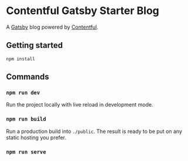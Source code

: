 # Contentful Gatsby Starter Blog

A [Gatsby](http://gatsbyjs.com/) blog powered by [Contentful](https://www.contentful.com).

## Getting started

`npm install`

## Commands

### `npm run dev`

Run the project locally with live reload in development mode.

### `npm run build`

Run a production build into `./public`. The result is ready to be put on any static hosting you prefer.

### `npm run serve`


